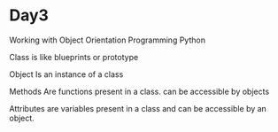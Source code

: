 # Day3

Working with Object Orientation Programming Python

Class
is like blueprints or prototype

Object
Is an instance of a class

Methods
Are functions present in a class. can be accessible by objects

Attributes
are variables present in a class and can be accessible by an object.